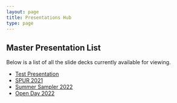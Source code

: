 ```yaml
---
layout: page
title: Presentations Hub
type: page
---
```


<section class="container">
  <h2>Master Presentation List</h2>
  <p>
      Below is a list of all the slide decks currently available for viewing.
  </p>
  <p></p>
  <ul>
    <li>
      <a href="/reveal/test.html" target="_blank">Test Presentation</a>
    </li>
    <li>
      <a href="/reveal/spur-2021.html" target="_blank">SPUR 2021</a>
    </li>
    <li>
      <a href="/reveal/summer-2022.html" target="_blank">Summer Sampler 2022</a>
    </li>
    <li>
      <a href="/reveal/open-day.html" target="_blank">Open Day 2022</a>
    </li>
  </ul>

</section>